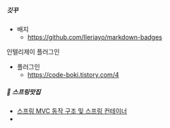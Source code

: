 ##### 깃꾸
- 배지
	- https://github.com/Ileriayo/markdown-badges

인텔리제이 플러그인
- 플러그인
	- https://code-boki.tistory.com/4


##### 🍃 스프링맛집
- [스프링 MVC 동작 구조 및 스프링 컨테이너](https://codevang.tistory.com/248)
- 
